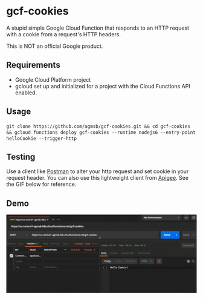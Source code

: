 # gcf-cookies

A stupid simple Google Cloud Function that responds to an HTTP request with a cookie from a request's HTTP headers.

This is NOT an official Google product.

## Requirements

* Google Cloud Platform project
* gcloud set up and initialized for a project with the Cloud Functions API enabled.

## Usage

```
git clone https://github.com/agmsb/gcf-cookies.git && cd gcf-cookies && gcloud functions deploy gcf-cookies --runtime nodejs6 --entry-point helloCookie --trigger-http
```

## Testing

Use a client like [Postman](https://www.getpostman.com) to alter your http request and set cookie in your request header. You can also use this lightweight client from [Apigee](https://apigee-rest-client.appspot.com/). See the GIF below for reference.

## Demo

![demo-gif](/gcf-cookies-demo.gif)
